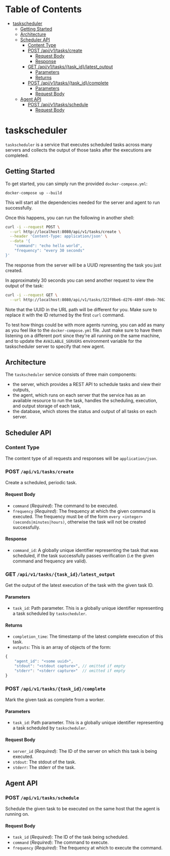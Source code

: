 # Table of Contents

* [taskscheduler](#taskscheduler)
   * [Getting Started](#getting-started)
   * [Architecture](#architecture)
   * [Scheduler API](#scheduler-api)
      * [Content Type](#content-type)
      * [POST /api/v1/tasks/create](#post-apiv1taskscreate)
         * [Request Body](#request-body)
         * [Response](#response)
      * [GET /api/v1/tasks/{task_id}/latest_output](#get-apiv1taskstask_idlatest_output)
         * [Parameters](#parameters)
         * [Returns](#returns)
      * [POST /api/v1/tasks/{task_id}/complete](#post-apiv1taskstask_idcomplete)
         * [Parameters](#parameters-1)
         * [Request Body](#request-body-1)
   * [Agent API](#agent-api)
      * [POST /api/v1/tasks/schedule](#post-apiv1tasksschedule)
         * [Request Body](#request-body-2)
# taskscheduler

`taskscheduler` is a service that executes scheduled tasks across many servers
and collects the output of those tasks after the executions are completed.

## Getting Started

To get started, you can simply run the provided `docker-compose.yml`:

```
docker-compose up --build
```

This will start all the dependencies needed for the server and agent to run successfully.

Once this happens, you can run the following in another shell:

```bash
curl -i --request POST \
  --url http://localhost:8080/api/v1/tasks/create \
  --header 'Content-Type: application/json' \
  --data '{
	"command": "echo hello world",
	"frequency": "every 30 seconds"
}'
```

The response from the server will be a UUID representing the task you just created.

In approximately 30 seconds you can send another request to view the output of the task:

```bash
curl -i --request GET \
  --url http://localhost:8080/api/v1/tasks/322f0be6-d276-489f-89eb-7662c4517885/latest_output
```

Note that the UUID in the URL path will be different for you. Make sure to replace it with the ID returned by the
first `curl` command.

To test how things could be with more agents running, you can add as many as you feel like to the `docker-compose.yml` file.
Just make sure to have them listening on a different port since they're all running on the same machine, and to update
the `AVAILABLE_SERVERS` environment variable for the taskscheduler server to specify that new agent.

## Architecture

The `taskscheduler` service consists of three main components:

* the server, which provides a REST API to schedule tasks and view their outputs,
* the agent, which runs on each server that the service has as an available resource to run the task, handles the scheduling,
execution, and output storage of each task,
* the database, which stores the status and output of all tasks on each server.

## Scheduler API

### Content Type

The content type of all requests and responses will be `application/json`.

### POST `/api/v1/tasks/create`

Create a scheduled, periodic task.

#### Request Body
* `command` (*Required*): The command to be executed.
* `frequency` (*Required*): The frequency at which the given command is executed. The frequency
must be of the form `every <integer> (seconds|minutes|hours)`, otherwise the task will not be created successfully.

#### Response
* `command_id`: A globally unique identifier representing the task that was scheduled, if the task
successfully passes verification (i.e the given command and frequency are valid).

### GET `/api/v1/tasks/{task_id}/latest_output`

Get the output of the latest execution of the task with the given task ID.

#### Parameters
* `task_id`: Path parameter. This is a globally unique identifier representing a task scheduled by `taskscheduler`.

#### Returns
* `completion_time`: The timestamp of the latest complete execution of this task.
* `outputs`: This is an array of objects of the form:
```javascript
{
    "agent_id": "<some uuid>",
    "stdout": "<stdout capture>", // omitted if empty
    "stderr": "<stderr capture>"  // omitted if empty
}
```

### POST `/api/v1/tasks/{task_id}/complete`

Mark the given task as complete from a worker.

#### Parameters
* `task_id`: Path parameter. This is a globally unique identifier representing a task scheduled by `taskscheduler`.

#### Request Body
* `server_id` (*Required*): The ID of the server on which this task is being executed.
* `stdout`: The stdout of the task.
* `stderr`: The stderr of the task.

## Agent API

### POST `/api/v1/tasks/schedule`

Schedule the given task to be executed on the same host that the agent is running on.

#### Request Body
* `task_id` (*Required*): The ID of the task being scheduled.
* `command` (*Required*): The command to execute.
* `frequency` (*Required*): The frequency at which to execute the command.
